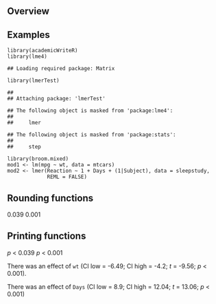Overview
--------

Examples
--------

    library(academicWriteR)
    library(lme4)

    ## Loading required package: Matrix

    library(lmerTest)

    ## 
    ## Attaching package: 'lmerTest'

    ## The following object is masked from 'package:lme4':
    ## 
    ##     lmer

    ## The following object is masked from 'package:stats':
    ## 
    ##     step

    library(broom.mixed)
    mod1 <- lm(mpg ~ wt, data = mtcars)
    mod2 <- lmer(Reaction ~ 1 + Days + (1|Subject), data = sleepstudy,
                 REML = FALSE)

Rounding functions
------------------

0.039 0.001

Printing functions
------------------

*p* &lt; 0.039 *p* &lt; 0.001

There was an effect of `wt` (CI low = -6.49; CI high = -4.2; *t* =
-9.56; *p* &lt; 0.001).

There was an effect of `Days` (CI low = 8.9; CI high = 12.04; *t* =
13.06; *p* &lt; 0.001)

